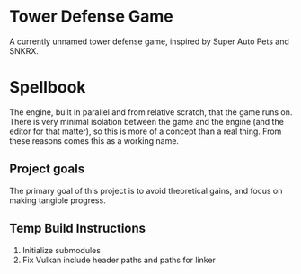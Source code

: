 # Tower Defense Game
A currently unnamed tower defense game, inspired by Super Auto Pets and SNKRX.

# Spellbook
The engine, built in parallel and from relative scratch, that the game runs on. There is very minimal isolation between the game and the engine (and the editor for that matter), so this is more of a concept than a real thing. From these reasons comes this as a working name.

## Project goals
The primary goal of this project is to avoid theoretical gains, and focus on making tangible progress. 

## Temp Build Instructions
1. Initialize submodules
2. Fix Vulkan include header paths and paths for linker
